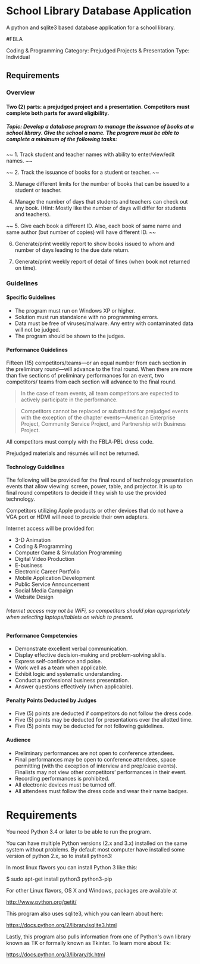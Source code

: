 # School Library Database Application
A python and sqlite3 based database application for a school library.

#FBLA  

Coding & Programming
Category: Prejudged Projects & Presentation
Type: Individual

## Requirements

### Overview

#### Two (2) parts: a prejudged project and a presentation. Competitors must complete both parts for award eligibility.

##### Topic: Develop a database program to manage the issuance of books at a school library. Give the school a name. The program must be able to complete a minimum of the following tasks:

~~ 1. Track student and teacher names with ability to enter/view/edit names. ~~

~~ 2. Track the issuance of books for a student or teacher. ~~

3. Manage different limits for the number of books that can be issued to a student or teacher.

4. Manage the number of days that students and teachers can check out any book. (Hint: Mostly like the number of days will differ for students and teachers).

~~ 5. Give each book a different ID. Also, each book of same name and same author (but number of copies) will have different ID. ~~

6. Generate/print weekly report to show books issued to whom and number of days leading to the due date return.

7. Generate/print weekly report of detail of fines (when book not returned on time).


### Guidelines
#### Specific Guidelines

* The program must run on Windows XP or higher.
* Solution must run standalone with no programming errors.
* Data must be free of viruses/malware. Any entry with contaminated data will not be judged.
* The program should be shown to the judges.

#### Performance Guidelines

Fifteen (15) competitors/teams—or an equal number from each section in the preliminary round—will advance to the final round. When there are more than five sections of preliminary performances for an event, two competitors/ teams from each section will advance to the final round.

> In the case of team events, all team competitors are expected to actively participate in the performance.

> Competitors cannot be replaced or substituted for prejudged events with the exception of the chapter events—American Enterprise Project, Community Service Project, and Partnership with Business Project.

All competitors must comply with the FBLA‑PBL dress code.

Prejudged materials and résumés will not be returned.

#### Technology Guidelines

The following will be provided for the final round of technology presentation events that allow viewing: screen, power, table, and projector. It is up to final round competitors to decide if they wish to use the provided technology.

Competitors utilizing Apple products or other devices that do not have a VGA port or HDMI will need to provide their own adapters.

Internet access will be provided for:
* 3-D Animation
* Coding & Programming
* Computer Game & Simulation Programming
* Digital Video Production
* E-business
* Electronic Career Portfolio
* Mobile Application Development
* Public Service Announcement
* Social Media Campaign
* Website Design

###### Internet access may not be WiFi, so competitors should plan appropriately when selecting laptops/tablets on which to present.

#### Performance Competencies

* Demonstrate excellent verbal communication.
* Display effective decision-making and problem-solving skills.
* Express self-confidence and poise.
* Work well as a team when applicable.
* Exhibit logic and systematic understanding.
* Conduct a professional business presentation.
* Answer questions effectively (when applicable).

#### Penalty Points Deducted by Judges

* Five (5) points are deducted if competitors do not follow the dress code.
* Five (5) points may be deducted for presentations over the allotted time.
* Five (5) points may be deducted for not following guidelines.

#### Audience
* Preliminary performances are not open to conference attendees.
* Final performances may be open to conference attendees, space permitting (with the exception of interview and prep/case events). Finalists may not view other competitors’ performances in their event.
* Recording performances is prohibited.
* All electronic devices must be turned off.
* All attendees must follow the dress code and wear their name badges.

# Requirements
You need Python 3.4 or later to be able to run the program.

You can have multiple Python versions (2.x and 3.x) installed on the same system without problems.
By default most computer have installed some version of python 2.x, so to install python3:

In most linux flavors you can install Python 3 like this:

$ sudo apt-get install python3 python3-pip

For other Linux flavors, OS X and Windows, packages are available at

http://www.python.org/getit/

This program also uses sqlite3, which you can learn about here:

https://docs.python.org/2/library/sqlite3.html

Lastly, this program also pulls information from one of Python's own library known as TK or formally known as Tkinter. To learn more about Tk:

https://docs.python.org/3/library/tk.html
